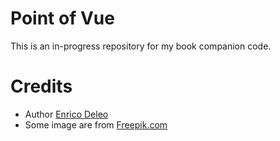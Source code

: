# Point of Vue

This is an in-progress repository for my book companion code.

# Credits

* Author [Enrico Deleo](https://enricodeleo.com)
* Some image are from [Freepik.com](http://freepik.com)